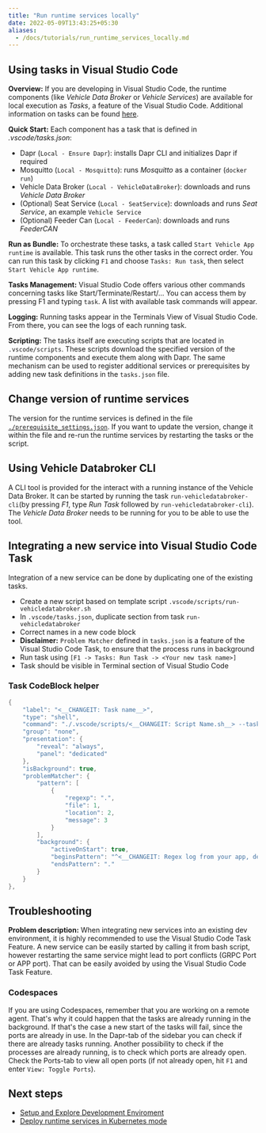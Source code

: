 ```yaml
---
title: "Run runtime services locally"
date: 2022-05-09T13:43:25+05:30
aliases:
  - /docs/tutorials/run_runtime_services_locally.md
---
```


## Using tasks in Visual Studio Code

**Overview:** If you are developing in Visual Studio Code, the runtime components (like _Vehicle Data Broker_ or _Vehicle Services_) are available for local execution as _Tasks_, a feature of the Visual Studio Code. Additional information on tasks can be found [here](https://code.visualstudio.com/docs/editor/tasks).

**Quick Start:** Each component has a task that is defined in _.vscode/tasks.json_:
* Dapr (```Local - Ensure Dapr```): installs Dapr CLI and initializes Dapr if required
* Mosquitto (```Local - Mosquitto```): runs _Mosquitto_ as a container (```docker run```)
* Vehicle Data Broker (```Local - VehicleDataBroker```): downloads and runs _Vehicle Data Broker_
* (Optional) Seat Service (```Local - SeatService```): downloads and runs _Seat Service_, an example `Vehicle Service`
* (Optional) Feeder Can (```Local - FeederCan```): downloads and runs _FeederCAN_

**Run as Bundle:** To orchestrate these tasks, a task called `Start Vehicle App runtime` is available. This task runs the other tasks in the correct order. You can run this task by clicking `F1` and choose `Tasks: Run task`, then select `Start Vehicle App runtime`.


**Tasks Management:** Visual Studio Code offers various other commands concerning tasks like Start/Terminate/Restart/... You can access them by pressing F1 and typing `task`. A list with available task commands will appear.

**Logging:** Running tasks appear in the Terminals View of Visual Studio Code. From there, you can see the logs of each running task.

**Scripting:** The tasks itself are executing scripts that are located in `.vscode/scripts`. These scripts download the specified version of the runtime components and execute them along with Dapr. The same mechanism can be used to register additional services or prerequisites by adding new task definitions in the `tasks.json` file.

## Change version of runtime services

The version for the runtime services is defined in the file [`./prerequisite_settings.json`](https://github.com/eclipse-velocitas/vehicle-app-python-template/blob/main/prerequisite_settings.json). If you want to update the version, change it within the file and re-run the runtime services by restarting the tasks or the script.

## Using Vehicle Databroker CLI

A CLI tool is provided for the interact with a running instance of the Vehicle Data Broker. It can be started by running the task `run-vehicledatabroker-cli`(by pressing _F1_, type _Run Task_ followed by `run-vehicledatabroker-cli`). The _Vehicle Data Broker_ needs to be running for you to be able to use the tool.

## Integrating a new service into Visual Studio Code Task

Integration of a new service can be done by duplicating one of the existing tasks.

- Create a new script based on template script `.vscode/scripts/run-vehicledatabroker.sh`
- In `.vscode/tasks.json`, duplicate section from task `run-vehicledatabroker`
- Correct names in a new code block
- **Disclaimer:** `Problem Matcher` defined in `tasks.json` is a feature of the Visual Studio Code Task, to ensure that the process runs in background
- Run task using `[F1 -> Tasks: Run Task -> <Your new task name>]`
- Task should be visible in Terminal section of Visual Studio Code

### Task CodeBlock helper

```c
{
    "label": "<__CHANGEIT: Task name__>",
    "type": "shell",
    "command": "./.vscode/scripts/<__CHANGEIT: Script Name.sh__> --task",
    "group": "none",
    "presentation": {
        "reveal": "always",
        "panel": "dedicated"
    },
    "isBackground": true,
    "problemMatcher": {
        "pattern": [
            {
                "regexp": ".",
                "file": 1,
                "location": 2,
                "message": 3
            }
        ],
        "background": {
            "activeOnStart": true,
            "beginsPattern": "^<__CHANGEIT: Regex log from your app, decision to send process in background__>",
            "endsPattern": "."
        }
    }
},
```

## Troubleshooting

**Problem description:** When integrating new services into an existing dev environment, it is highly recommended to use the Visual Studio Code Task Feature.
A new service can be easily started by calling it from bash script, however restarting the same service might lead to port conflicts (GRPC Port or APP port). That can be easily avoided by using the Visual Studio Code Task Feature.
### Codespaces

If you are using Codespaces, remember that you are working on a remote agent. That's why it could happen that the tasks are already running in the background. If that's the case a new start of the tasks will fail, since the ports are already in use. In the Dapr-tab of the sidebar you can check if there are already tasks running. Another possibility to check if the processes are already running, is to check which ports are already open. Check the Ports-tab to view all open ports (if not already open, hit `F1` and enter `View: Toggle Ports`).

## Next steps

- [Setup and Explore Development Enviroment](/docs/setup_and_explore_development_environment.md)
- [Deploy runtime services in Kubernetes mode](/docs/run_runtime_services_kubernetes.md)